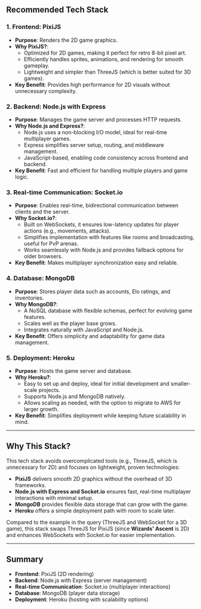 ## Recommended Tech Stack

### 1. **Frontend: PixiJS**
   - **Purpose**: Renders the 2D game graphics.
   - **Why PixiJS?**:
     - Optimized for 2D games, making it perfect for retro 8-bit pixel art.
     - Efficiently handles sprites, animations, and rendering for smooth gameplay.
     - Lightweight and simpler than ThreeJS (which is better suited for 3D games).
   - **Key Benefit**: Provides high performance for 2D visuals without unnecessary complexity.

### 2. **Backend: Node.js with Express**
   - **Purpose**: Manages the game server and processes HTTP requests.
   - **Why Node.js and Express?**:
     - Node.js uses a non-blocking I/O model, ideal for real-time multiplayer games.
     - Express simplifies server setup, routing, and middleware management.
     - JavaScript-based, enabling code consistency across frontend and backend.
   - **Key Benefit**: Fast and efficient for handling multiple players and game logic.

### 3. **Real-time Communication: Socket.io**
   - **Purpose**: Enables real-time, bidirectional communication between clients and the server.
   - **Why Socket.io?**:
     - Built on WebSockets, it ensures low-latency updates for player actions (e.g., movements, attacks).
     - Simplifies implementation with features like rooms and broadcasting, useful for PvP arenas.
     - Works seamlessly with Node.js and provides fallback options for older browsers.
   - **Key Benefit**: Makes multiplayer synchronization easy and reliable.

### 4. **Database: MongoDB**
   - **Purpose**: Stores player data such as accounts, Elo ratings, and inventories.
   - **Why MongoDB?**:
     - A NoSQL database with flexible schemas, perfect for evolving game features.
     - Scales well as the player base grows.
     - Integrates naturally with JavaScript and Node.js.
   - **Key Benefit**: Offers simplicity and adaptability for game data management.

### 5. **Deployment: Heroku**
   - **Purpose**: Hosts the game server and database.
   - **Why Heroku?**:
     - Easy to set up and deploy, ideal for initial development and smaller-scale projects.
     - Supports Node.js and MongoDB natively.
     - Allows scaling as needed, with the option to migrate to AWS for larger growth.
   - **Key Benefit**: Simplifies deployment while keeping future scalability in mind.

---

## Why This Stack?
This tech stack avoids overcomplicated tools (e.g., ThreeJS, which is unnecessary for 2D) and focuses on lightweight, proven technologies:
- **PixiJS** delivers smooth 2D graphics without the overhead of 3D frameworks.
- **Node.js with Express and Socket.io** ensures fast, real-time multiplayer interactions with minimal setup.
- **MongoDB** provides flexible data storage that can grow with the game.
- **Heroku** offers a simple deployment path with room to scale later.

Compared to the example in the query (ThreeJS and WebSocket for a 3D game), this stack swaps ThreeJS for PixiJS (since **Wizards' Ascent** is 2D) and enhances WebSockets with Socket.io for easier implementation.

---

## Summary
- **Frontend**: PixiJS (2D rendering)
- **Backend**: Node.js with Express (server management)
- **Real-time Communication**: Socket.io (multiplayer interactions)
- **Database**: MongoDB (player data storage)
- **Deployment**: Heroku (hosting with scalability options)

